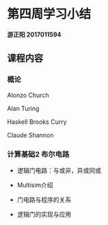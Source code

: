 # 第四周学习小结

**游正阳    2017011594**

## 课程内容

### 概论

Alonzo Church

Alan Turing

Haskell Brooks Curry

Claude Shannon

### 计算基础2 布尔电路

* 逻辑门电路：与或非，异或同或

* Multisim介绍

* 门电路与程序的关系

* 逻辑门的实现与应用

  